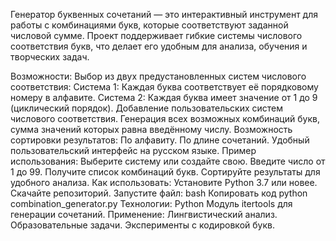 Генератор буквенных сочетаний — это интерактивный инструмент для работы с комбинациями букв, которые соответствуют заданной числовой сумме. Проект поддерживает гибкие системы числового соответствия букв, что делает его удобным для анализа, обучения и творческих задач.

Возможности:
Выбор из двух предустановленных систем числового соответствия:
Система 1: Каждая буква соответствует её порядковому номеру в алфавите.
Система 2: Каждая буква имеет значение от 1 до 9 (циклический порядок).
Добавление пользовательских систем числового соответствия.
Генерация всех возможных комбинаций букв, сумма значений которых равна введённому числу.
Возможность сортировки результатов:
По алфавиту.
По длине сочетаний.
Удобный пользовательский интерфейс на русском языке.
Пример использования:
Выберите систему или создайте свою.
Введите число от 1 до 99.
Получите список комбинаций букв.
Сортируйте результаты для удобного анализа.
Как использовать:
Установите Python 3.7 или новее.
Скачайте репозиторий.
Запустите файл:
bash
Копировать код
python combination_generator.py
Технологии:
Python
Модуль itertools для генерации сочетаний.
Применение:
Лингвистический анализ.
Образовательные задачи.
Эксперименты с кодировкой букв.
